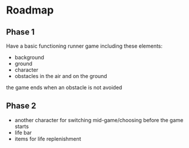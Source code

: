 # Roadmap
## Phase 1
Have a basic functioning runner game including these elements:
- background
- ground
- character
- obstacles in the air and on the ground

the game ends when an obstacle is not avoided

## Phase 2
- another character for switching mid-game/choosing before the game starts
- life bar
- items for life replenishment
